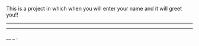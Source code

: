 This is a project in which when you will enter your name and it will greet you!!
______
____
__
_
.
